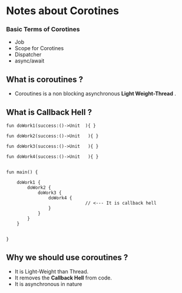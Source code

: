 # Notes about Corotines

### Basic Terms of Corotines

- Job
- Scope for Corotines
- Dispatcher
- async/await


## What is coroutines ?
- Coroutines is a non blocking asynchronous <b>Light Weight-Thread</b> . 

## What is Callback Hell ?
         
```
fun doWork1(success:()->Unit  ){ }

fun doWork2(success:()->Unit   ){ }

fun doWork3(success:()->Unit   ){ }

fun doWork4(success:()->Unit   ){ }


fun main() {

    doWork1 {                   
        doWork2 {
            doWork3 {
                doWork4 {
                              // <--- It is callback hell
                }
            }
        }
    }


}

```
         


## Why we should use coroutines ?
- It is Light-Weight than Thread.
- It removes the <b>Callback Hell</b> from code.<br/> 
- It is asynchronous in nature
  
     

